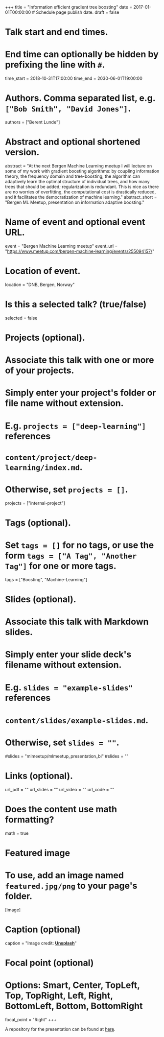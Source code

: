 +++
title = "Information efficient gradient tree boosting"
date = 2017-01-01T00:00:00  # Schedule page publish date.
draft = false

# Talk start and end times.
#   End time can optionally be hidden by prefixing the line with `#`.
time_start = 2018-10-31T17:00:00
time_end = 2030-06-01T19:00:00

# Authors. Comma separated list, e.g. `["Bob Smith", "David Jones"]`.
authors = ["Berent Lunde"]

# Abstract and optional shortened version.
abstract = "At the next Bergen Machine Learning meetup I will lecture on some of my work with gradient boosting algorithms: by coupling information theory, the frequency domain and tree-boosting, the algorithm can adaptively learn the optimal structure of individual trees, and how many trees that should be added; regularization is redundant. This is nice as there are no worries of overfitting, the computational cost is drastically reduced, and it facilitates the democratization of machine learning."
abstract_short = "Bergen ML Meetup, presentation on information adaptive boosting."

# Name of event and optional event URL.
event = "Bergen Machine Learning meetup"
event_url = "https://www.meetup.com/bergen-machine-learning/events/255094157/"

# Location of event.
location = "DNB, Bergen, Norway"

# Is this a selected talk? (true/false)
selected = false

# Projects (optional).
#   Associate this talk with one or more of your projects.
#   Simply enter your project's folder or file name without extension.
#   E.g. `projects = ["deep-learning"]` references 
#   `content/project/deep-learning/index.md`.
#   Otherwise, set `projects = []`.
projects = ["internal-project"]

# Tags (optional).
#   Set `tags = []` for no tags, or use the form `tags = ["A Tag", "Another Tag"]` for one or more tags.
tags = ["Boosting", "Machine-Learning"]

# Slides (optional).
#   Associate this talk with Markdown slides.
#   Simply enter your slide deck's filename without extension.
#   E.g. `slides = "example-slides"` references 
#   `content/slides/example-slides.md`.
#   Otherwise, set `slides = ""`.
#slides = "mlmeetup/mlmeetup_presentation_bl"
#slides = ""

# Links (optional).
url_pdf = ""
url_slides = ""
url_video = ""
url_code = ""

# Does the content use math formatting?
math = true

# Featured image
# To use, add an image named `featured.jpg/png` to your page's folder. 
[image]
  # Caption (optional)
  caption = "Image credit: [**Unsplash**](https://unsplash.com/photos/bzdhc5b3Bxs)"

  # Focal point (optional)
  # Options: Smart, Center, TopLeft, Top, TopRight, Left, Right, BottomLeft, Bottom, BottomRight
  focal_point = "Right"
+++

A repository for the presentation can be found at [here](https://github.com/bergen-ml/2018-10-31-lunde).
